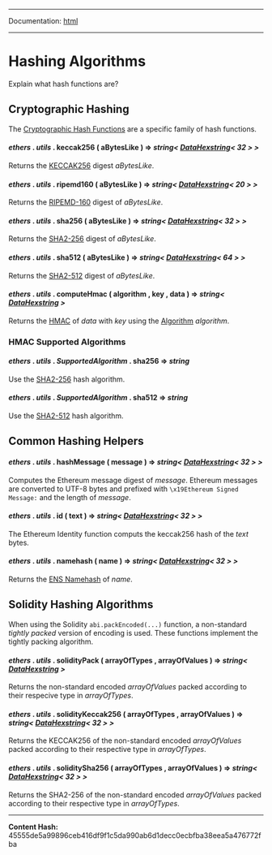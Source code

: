 -----

Documentation: [html](https://docs-beta.ethers.io/)

-----


Hashing Algorithms
==================


Explain what hash functions are?


Cryptographic Hashing
---------------------


The [Cryptographic Hash Functions](../../../Users/ricmoo/Development/ethers/ethers.js-v5/https:/en.wikipedia.org/wiki/Cryptographic_hash_function)
are a specific family of hash functions.


#### *ethers* . *utils* . **keccak256** ( aBytesLike )  **=>** *string< [DataHexstring](../bytes)< 32 > >*

Returns the [KECCAK256](../../../Users/ricmoo/Development/ethers/ethers.js-v5/https:/en.wikipedia.org/wiki/SHA-3) digest *aBytesLike*.




#### *ethers* . *utils* . **ripemd160** ( aBytesLike )  **=>** *string< [DataHexstring](../bytes)< 20 > >*

Returns the [RIPEMD-160](../../../Users/ricmoo/Development/ethers/ethers.js-v5/https:/en.m.wikipedia.org/wiki/RIPEMD) digest of *aBytesLike*.




#### *ethers* . *utils* . **sha256** ( aBytesLike )  **=>** *string< [DataHexstring](../bytes)< 32 > >*

Returns the [SHA2-256](../../../Users/ricmoo/Development/ethers/ethers.js-v5/https:/en.wikipedia.org/wiki/SHA-2) digest of *aBytesLike*.




#### *ethers* . *utils* . **sha512** ( aBytesLike )  **=>** *string< [DataHexstring](../bytes)< 64 > >*

Returns the [SHA2-512](../../../Users/ricmoo/Development/ethers/ethers.js-v5/https:/en.wikipedia.org/wiki/SHA-2) digest of *aBytesLike*.




#### *ethers* . *utils* . **computeHmac** ( algorithm , key , data )  **=>** *string< [DataHexstring](../bytes) >*

Returns the [HMAC](../../../Users/ricmoo/Development/ethers/ethers.js-v5/https:/en.wikipedia.org/wiki/HMAC) of *data* with *key*
using the [Algorithm](./) *algorithm*.




### HMAC Supported Algorithms



#### *ethers* . *utils* . *SupportedAlgorithm* . **sha256** **=>** *string*

Use the [SHA2-256](../../../Users/ricmoo/Development/ethers/ethers.js-v5/https:/en.wikipedia.org/wiki/SHA-2) hash algorithm.




#### *ethers* . *utils* . *SupportedAlgorithm* . **sha512** **=>** *string*

Use the [SHA2-512](../../../Users/ricmoo/Development/ethers/ethers.js-v5/https:/en.wikipedia.org/wiki/SHA-2) hash algorithm.




Common Hashing Helpers
----------------------



#### *ethers* . *utils* . **hashMessage** ( message )  **=>** *string< [DataHexstring](../bytes)< 32 > >*

Computes the Ethereum message digest of *message*. Ethereum messages are
converted to UTF-8 bytes and prefixed with `\x19Ethereum Signed Message:`
and the length of *message*.




#### *ethers* . *utils* . **id** ( text )  **=>** *string< [DataHexstring](../bytes)< 32 > >*

The Ethereum Identity function computs the keccak256 hash of the *text* bytes.




#### *ethers* . *utils* . **namehash** ( name )  **=>** *string< [DataHexstring](../bytes)< 32 > >*

Returns the [ENS Namehash](../../../Users/ricmoo/Development/ethers/ethers.js-v5/https:/docs.ens.domains/contract-api-reference/name-processing) of *name*.




Solidity Hashing Algorithms
---------------------------


When using the Solidity `abi.packEncoded(...)` function, a non-standard
*tightly packed* version of encoding is used. These functions implement
the tightly packing algorithm.


#### *ethers* . *utils* . **solidityPack** ( arrayOfTypes , arrayOfValues )  **=>** *string< [DataHexstring](../bytes) >*

Returns the non-standard encoded *arrayOfValues* packed according to
their respecive type in *arrayOfTypes*.




#### *ethers* . *utils* . **solidityKeccak256** ( arrayOfTypes , arrayOfValues )  **=>** *string< [DataHexstring](../bytes)< 32 > >*

Returns the KECCAK256 of the non-standard encoded *arrayOfValues* packed
according to their respective type in *arrayOfTypes*.




#### *ethers* . *utils* . **soliditySha256** ( arrayOfTypes , arrayOfValues )  **=>** *string< [DataHexstring](../bytes)< 32 > >*

Returns the SHA2-256 of the non-standard encoded *arrayOfValues* packed
according to their respective type in *arrayOfTypes*.





-----
**Content Hash:** 45555de5a99896ceb416df9f1c5da990ab6d1decc0ecbfba38eea5a476772fba